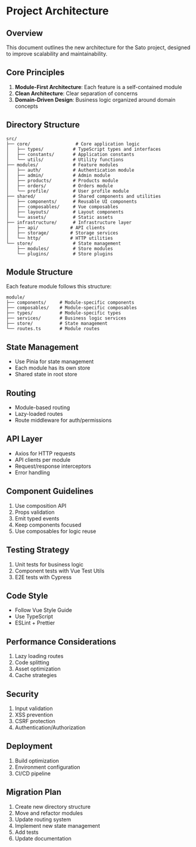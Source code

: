 # Project Architecture

## Overview
This document outlines the new architecture for the Sato project, designed to improve scalability and maintainability.

## Core Principles
1. **Module-First Architecture**: Each feature is a self-contained module
2. **Clean Architecture**: Clear separation of concerns
3. **Domain-Driven Design**: Business logic organized around domain concepts

## Directory Structure
```
src/
├── core/                 # Core application logic
│   ├── types/           # TypeScript types and interfaces
│   ├── constants/       # Application constants
│   └── utils/           # Utility functions
├── modules/             # Feature modules
│   ├── auth/            # Authentication module
│   ├── admin/           # Admin module
│   ├── products/        # Products module
│   ├── orders/          # Orders module
│   └── profile/         # User profile module
├── shared/              # Shared components and utilities
│   ├── components/      # Reusable UI components
│   ├── composables/     # Vue composables
│   ├── layouts/         # Layout components
│   └── assets/          # Static assets
├── infrastructure/      # Infrastructure layer
│   ├── api/            # API clients
│   ├── storage/        # Storage services
│   └── http/           # HTTP utilities
└── store/               # State management
    ├── modules/         # Store modules
    └── plugins/         # Store plugins
```

## Module Structure
Each feature module follows this structure:
```
module/
├── components/     # Module-specific components
├── composables/    # Module-specific composables
├── types/          # Module-specific types
├── services/       # Business logic services
├── store/          # State management
└── routes.ts       # Module routes
```

## State Management
- Use Pinia for state management
- Each module has its own store
- Shared state in root store

## Routing
- Module-based routing
- Lazy-loaded routes
- Route middleware for auth/permissions

## API Layer
- Axios for HTTP requests
- API clients per module
- Request/response interceptors
- Error handling

## Component Guidelines
1. Use composition API
2. Props validation
3. Emit typed events
4. Keep components focused
5. Use composables for logic reuse

## Testing Strategy
1. Unit tests for business logic
2. Component tests with Vue Test Utils
3. E2E tests with Cypress

## Code Style
- Follow Vue Style Guide
- Use TypeScript
- ESLint + Prettier

## Performance Considerations
1. Lazy loading routes
2. Code splitting
3. Asset optimization
4. Cache strategies

## Security
1. Input validation
2. XSS prevention
3. CSRF protection
4. Authentication/Authorization

## Deployment
1. Build optimization
2. Environment configuration
3. CI/CD pipeline

## Migration Plan
1. Create new directory structure
2. Move and refactor modules
3. Update routing system
4. Implement new state management
5. Add tests
6. Update documentation